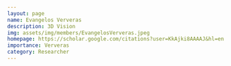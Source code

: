 ```yaml
---
layout: page
name: Evangelos Ververas
description: 3D Vision
img: assets/img/members/EvangelosVerveras.jpeg
homepage: https://scholar.google.com/citations?user=KkAjki8AAAAJ&hl=en
importance: Ververas
category: Researcher
---
```

